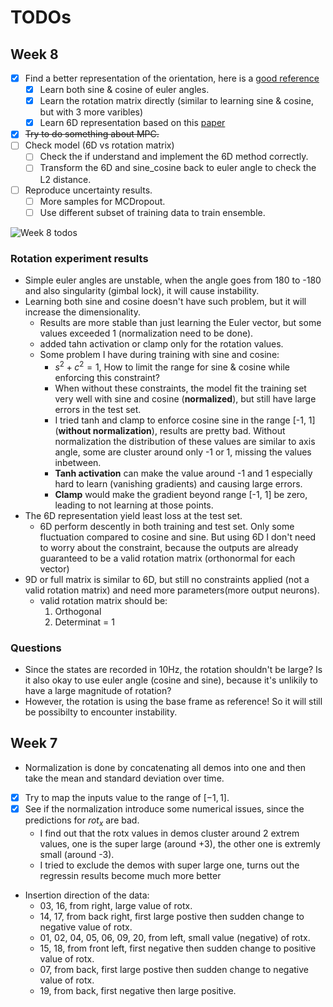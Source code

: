 # TODOs

## Week 8

- [x] Find a better representation of the orientation, here is a [good reference](https://datascience.stackexchange.com/questions/36370/how-to-learn-3d-orientations-reliably?newreg=2954130d00c34b45b3f34538eea02a1e)
  - [x] Learn both sine & cosine of euler angles.
  - [x] Learn the rotation matrix directly (similar to learning sine & cosine, but with 3 more varibles)
  - [x] Learn 6D representation based on this [paper](https://zhouyisjtu.github.io/project_rotation/rotation.html)
- [x] ~~Try to do something about MPC.~~
- [ ] Check model (6D vs rotation matrix)
  - [ ] Check the if understand and implement the 6D method correctly.
  - [ ] Transform the 6D and sine_cosine back to euler angle to check the L2 distance.
- [ ] Reproduce uncertainty results.
  - [ ] More samples for MCDropout.
  - [ ] Use different subset of training data to train ensemble.

![Week 8 todos](img/week8.png)


### Rotation experiment results

- Simple euler angles are unstable, when the angle goes from 180 to -180 and also singularity (gimbal lock), it will cause instability.
- Learning both sine and cosine doesn't have such problem, but it will increase the dimensionality.
  - Results are more stable than just learning the Euler vector, but some values exceeded 1 (normalization need to be done).
  - added tahn activation or clamp only for the rotation values.
  - Some problem I have during training with sine and cosine:
    - $s^2 + c^2 = 1$, How to limit the range for sine & cosine while enforcing this constraint?
    - When without these constraints, the model fit the training set very well with sine and cosine (**normalized**), but still have large errors in the test set.
    - I tried tanh and clamp to enforce cosine sine in the range [-1, 1] (**without normalization**), results are pretty bad. Without normalization the distribution of these values are similar to axis angle, some are cluster around only -1 or 1, missing the values inbetween.
    - **Tanh activation** can make the value around -1 and 1 especially hard to learn (vanishing gradients) and causing large errors.
    - **Clamp** would make the gradient beyond range [-1, 1] be zero, leading to not learning at those points.
- The 6D representation yield least loss at the test set.
  - 6D perform descently in both training and test set. Only some fluctuation compared to cosine and sine. But using 6D I don't need to worry about the constraint, because the outputs are already guaranteed to be a valid rotation matrix (orthonormal for each vector)
- 9D or full matrix is similar to 6D, but still no constraints applied (not a valid rotation matrix) and need more parameters(more output neurons).
  - valid rotation matrix should be:
    1. Orthogonal
    2. Determinat = 1

### Questions

- Since the states are recorded in 10Hz, the rotation shouldn't be large? Is it also okay to use euler angle (cosine and sine), because it's unlikily to have a large magnitude of rotation?
- However, the rotation is using the base frame as reference! So it will still be possibilty to encounter instability.

## Week 7

- Normalization is done by concatenating all demos into one and then take the mean and standard deviation over time.
- [x] Try to map the inputs value to the range of $[-1, 1]$.
- [x] See if the normalization introduce some numerical issues, since the predictions for $rot_x$ are bad.
  - I find out that the rotx values in demos cluster around 2 extrem values, one is the super large (around +3), the other one is extremly small (around -3).
  - I tried to exclude the demos with super large one, turns out the regressin results become much more better
- Insertion direction of the data:
  - 03, 16, from right, large value of rotx.
  - 14, 17, from back right, first large postive then sudden change to negative value of rotx.
  - 01, 02, 04, 05, 06, 09, 20, from left, small value (negative) of rotx.
  - 15, 18, from front left, first negative then sudden change to positive value of rotx.
  - 07, from back, first large postive then sudden change to negative value of rotx.
  - 19, from back, first negative then large positive.
